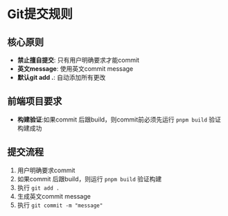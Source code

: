 # Git提交规则

## 核心原则

- **禁止擅自提交**: 只有用户明确要求才能commit
- **英文message**: 使用英文commit message
- **默认git add .**: 自动添加所有更改

## 前端项目要求

- **构建验证**:如果commit 后跟build，则commit前必须先运行 `pnpm build` 验证构建成功

## 提交流程

1. 用户明确要求commit
2. 如果commit 后跟build，则运行 `pnpm build` 验证构建
3. 执行 `git add .`
4. 生成英文commit message
5. 执行 `git commit -m "message"`
